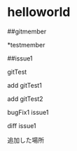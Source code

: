 # helloworld

##gitmember

*testmember

##issue1

gitTest

add gitTest1

add gitTest2

bugFix1 issue1

diff issue1

追加した場所

